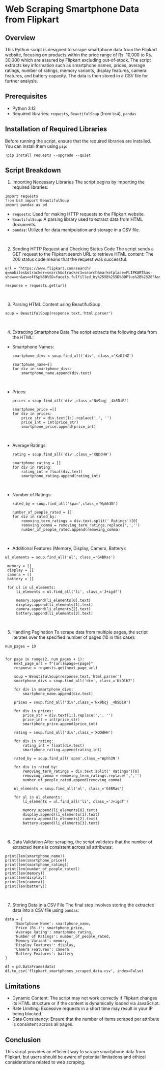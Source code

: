 # Web Scraping Smartphone Data from Flipkart
## Overview
This Python script is designed to scrape smartphone data from the Flipkart website, focusing on products within the price range of Rs. 10,000 to Rs. 30,000 which are assured by Flipkart excluding out-of-stock. The script extracts key information such as smartphone names, prices, average ratings, number of ratings, memory variants, display features, camera features, and battery capacity. The data is then stored in a CSV file for further analysis.

## Prerequisites
- Python 3.12
- Required libraries: `requests`, `BeautifulSoup` (from `bs4`), `pandas`

## Installation of Required Libraries
Before running the script, ensure that the required libraries are installed. You can install them using `pip`:
```
!pip install requests --upgrade --quiet
```
## Script Breakdown
1. Importing Necessary Libraries
The script begins by importing the required libraries:
```
import requests
from bs4 import BeautifulSoup
import pandas as pd
```
- `requests`: Used for making HTTP requests to the Flipkart website.
- `BeautifulSoup`: A parsing library used to extract data from HTML documents.
- `pandas`: Utilized for data manipulation and storage in a CSV file.
<br />

2. Sending HTTP Request and Checking Status Code
The script sends a GET request to the Flipkart search URL to retrieve HTML content:
The 200 status code means that the request was successful.
```
url = "https://www.flipkart.com/search?q=mobiles&otracker=search&otracker1=search&marketplace=FLIPKART&as-show=on&as=off&p%5B%5D=facets.fulfilled_by%255B%255D%3DPlus%2B%2528FAssured%2529&p%5B%5D=facets.price_range.from%3D10000&p%5B%5D=facets.price_range.to%3D30000&p%5B%5D=facets.availability%255B%255D%3DExclude%2BOut%2Bof%2BStock"

response = requests.get(url)
```
<br />

3. Parsing HTML Content using BeautifulSoup

```
soup = BeautifulSoup(response.text,'html.parser')
```
<br />

4. Extracting Smartphone Data
The script extracts the following data from the HTML:

- Smartphone Names:
  ```
  smartphone_divs = soup.find_all('div', class_='KzDlHZ')

  smartphone_name=[]
  for div in smartphone_divs:
      smartphone_name.append(div.text)
  ```
  <br />
  
- Prices:
  ```
  prices = soup.find_all('div',class_='Nx9bqj _4b5DiR')

  smartphone_price =[]
  for div in prices:
      price_str = div.text[1:].replace(',', '')
      price_int = int(price_str)
      smartphone_price.append(price_int)
  ```
  <br />
  
- Average Ratings:
  ```
  rating = soup.find_all('div',class_='XQDdHH')

  smartphone_rating = []
  for div in rating:
      rating_int = float(div.text)
      smartphone_rating.append(rating_int)
  ```
  <br />
  
- Number of Ratings:
  ```
  rated_by = soup.find_all('span',class_='Wphh3N')

  number_of_people_rated = []
  for div in rated_by:
      removing_term_ratings = div.text.split(' Ratings')[0]
      removing_comma = removing_term_ratings.replace(',','')
      number_of_people_rated.append(removing_comma)
  ```
  <br />
  
- Additional Features (Memory, Display, Camera, Battery):
 ```
 ul_elements = soup.find_all('ul', class_='G4BRas')

  memory = []
  display = []
  camera = []
  battery = []

  for ul in ul_elements:
      li_elements = ul.find_all('li', class_='J+igdf')
    
      memory.append(li_elements[0].text)
      display.append(li_elements[1].text)
      camera.append(li_elements[2].text)
      battery.append(li_elements[3].text)
```
<br />

5. Handling Pagination
To scrape data from multiple pages, the script iterates over the specified number of pages (10 in this case):

```
num_pages = 10


for page in range(2, num_pages + 1):
    next_page_url = f"{url}&page={page}"
    response = requests.get(next_page_url)

    soup = BeautifulSoup(response.text,'html.parser')
    smartphone_divs = soup.find_all('div', class_='KzDlHZ')
    
    for div in smartphone_divs:
        smartphone_name.append(div.text)

    prices = soup.find_all('div',class_='Nx9bqj _4b5DiR')
    
    for div in prices:
        price_str = div.text[1:].replace(',', '')
        price_int = int(price_str)
        smartphone_price.append(price_int)

    rating = soup.find_all('div',class_='XQDdHH')
    
    for div in rating:
        rating_int = float(div.text)
        smartphone_rating.append(rating_int)

    rated_by = soup.find_all('span',class_='Wphh3N')
    
    for div in rated_by:
        removing_term_ratings = div.text.split(' Ratings')[0]
        removing_comma = removing_term_ratings.replace(',','')
        number_of_people_rated.append(removing_comma)

    ul_elements = soup.find_all('ul', class_='G4BRas')

    for ul in ul_elements:
        li_elements = ul.find_all('li', class_='J+igdf')
    
        memory.append(li_elements[0].text)
        display.append(li_elements[1].text)
        camera.append(li_elements[2].text)
        battery.append(li_elements[3].text)
```
<br />

6. Data Validation
After scraping, the script validates that the number of extracted items is consistent across all attributes:
```
print(len(smartphone_name))
print(len(smartphone_price))
print(len(smartphone_rating))
print(len(number_of_people_rated))
print(len(memory))
print(len(display))
print(len(camera))
print(len(battery))
```
<br />

7. Storing Data in a CSV File
The final step involves storing the extracted data into a CSV file using `pandas`:
```
data = {
    'Smartphone Name': smartphone_name,
    'Price (Rs.)': smartphone_price,
    'Average Rating': smartphone_rating,
    'Number of Ratings': number_of_people_rated,
    'Memory Variant': memory,
    'Display Features': display,
    'Camera Features': camera,
    'Battery Features': battery
}

df = pd.DataFrame(data)
df.to_csv('flipkart_smartphones_scraped_data.csv', index=False)

```
## Limitations
- Dynamic Content: The script may not work correctly if Flipkart changes its HTML structure or if the content is dynamically loaded via JavaScript.
- Rate Limiting: Excessive requests in a short time may result in your IP being blocked.
- Data Consistency: Ensure that the number of items scraped per attribute is consistent across all pages.

## Conclusion
This script provides an efficient way to scrape smartphone data from Flipkart, but users should be aware of potential limitations and ethical considerations related to web scraping.


